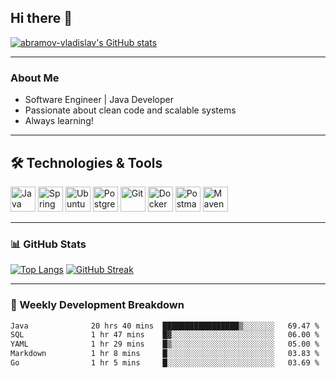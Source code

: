 ## Hi there 👋

[![abramov-vladislav's GitHub stats](https://github-readme-stats.vercel.app/api?username=abramov-vladislav&theme=dark&show_icons=true)](https://github.com/abramov-vladislav)

---

### About Me

- Software Engineer | Java Developer
- Passionate about clean code and scalable systems
- Always learning!

---

## 🛠️ Technologies & Tools

<p>
  <!-- Java -->
  <img src="https://cdn.jsdelivr.net/gh/devicons/devicon/icons/java/java-original.svg" width="40" height="40" title="Java"/>
  <!-- Spring -->
  <img src="https://cdn.jsdelivr.net/gh/devicons/devicon/icons/spring/spring-original.svg" width="40" height="40" title="Spring"/>
  <!-- Ubuntu -->
  <img src="https://cdn.jsdelivr.net/gh/devicons/devicon/icons/ubuntu/ubuntu-plain.svg" width="40" height="40" title="Ubuntu"/>
  <!-- PostgreSQL -->
  <img src="https://cdn.jsdelivr.net/gh/devicons/devicon/icons/postgresql/postgresql-original.svg" width="40" height="40" title="PostgreSQL"/>
  <!-- Git -->
  <img src="https://cdn.jsdelivr.net/gh/devicons/devicon/icons/git/git-original.svg" width="40" height="40" title="Git"/>
  <!-- Docker -->
  <img src="https://cdn.jsdelivr.net/gh/devicons/devicon/icons/docker/docker-original.svg" width="40" height="40" title="Docker"/>
  <!-- Postman -->
  <img src="https://cdn.jsdelivr.net/gh/devicons/devicon/icons/postman/postman-original.svg" width="40" height="40" title="Postman"/>
  <!-- Maven -->
  <img src="https://cdn.jsdelivr.net/gh/devicons/devicon/icons/maven/maven-original.svg" width="40" height="40" title="Maven"/>
</p>

---

### 📊 GitHub Stats

[![Top Langs](https://github-readme-stats.vercel.app/api/top-langs/?username=abramov-vladislav&layout=compact&theme=dark)](https://github.com/abramov-vladislav)
[![GitHub Streak](https://github-readme-streak-stats.herokuapp.com/?user=abramov-vladislav&theme=dark)](https://github.com/abramov-vladislav)

---

### 📅 Weekly Development Breakdown

<!--START_SECTION:waka-->

```txt
Java              20 hrs 40 mins  █████████████████▒░░░░░░░   69.47 %
SQL               1 hr 47 mins    █▓░░░░░░░░░░░░░░░░░░░░░░░   06.00 %
YAML              1 hr 29 mins    █▒░░░░░░░░░░░░░░░░░░░░░░░   05.00 %
Markdown          1 hr 8 mins     █░░░░░░░░░░░░░░░░░░░░░░░░   03.83 %
Go                1 hr 5 mins     █░░░░░░░░░░░░░░░░░░░░░░░░   03.69 %
```

<!--END_SECTION:waka-->

